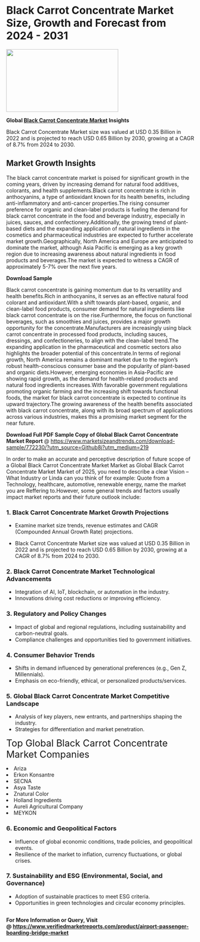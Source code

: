 <H1>Black Carrot Concentrate Market Size, Growth and Forecast from 2024 - 2031</H1><img class="aligncenter size-medium wp-image-584254" src="https://thirdeyenews.in/wp-content/uploads/2024/09/Global-Market-Research-300x168.jpeg" alt="" width="300" height="168" /><p><strong>Global&nbsp;<a href="https://www.marketsizeandtrends.com/download-sample/772230/?utm_source=Github8j?utm_medium=219">Black Carrot Concentrate Market</a> Insights</strong></p><p>Black Carrot Concentrate Market size was valued at USD 0.35 Billion in 2022 and is projected to reach USD 0.65 Billion by 2030, growing at a CAGR of 8.7% from 2024 to 2030.</p><p><h2>Market Growth Insights</h2> <p>The black carrot concentrate market is poised for significant growth in the coming years, driven by increasing demand for natural food additives, colorants, and health supplements.Black carrot concentrate is rich in anthocyanins, a type of antioxidant known for its health benefits, including anti-inflammatory and anti-cancer properties.The rising consumer preference for organic and clean-label products is fueling the demand for black carrot concentrate in the food and beverage industry, especially in juices, sauces, and confectionery.Additionally, the growing trend of plant-based diets and the expanding application of natural ingredients in the cosmetics and pharmaceutical industries are expected to further accelerate market growth.Geographically, North America and Europe are anticipated to dominate the market, although Asia Pacific is emerging as a key growth region due to increasing awareness about natural ingredients in food products and beverages.The market is expected to witness a CAGR of approximately 5-7% over the next five years.</p> <p><strong>Download Sample</strong></p> <p>Black carrot concentrate is gaining momentum due to its versatility and health benefits.Rich in anthocyanins, it serves as an effective natural food colorant and antioxidant.With a shift towards plant-based, organic, and clean-label food products, consumer demand for natural ingredients like black carrot concentrate is on the rise.Furthermore, the focus on functional beverages, such as smoothies and juices, provides a major growth opportunity for the concentrate.Manufacturers are increasingly using black carrot concentrate in processed food products, including sauces, dressings, and confectioneries, to align with the clean-label trend.The expanding application in the pharmaceutical and cosmetic sectors also highlights the broader potential of this concentrate.In terms of regional growth, North America remains a dominant market due to the region’s robust health-conscious consumer base and the popularity of plant-based and organic diets.However, emerging economies in Asia-Pacific are showing rapid growth, as the demand for health-related products and natural food ingredients increases.With favorable government regulations promoting organic farming and the increasing shift towards functional foods, the market for black carrot concentrate is expected to continue its upward trajectory.The growing awareness of the health benefits associated with black carrot concentrate, along with its broad spectrum of applications across various industries, makes this a promising market segment for the near future.</p> <p><span class=""><strong>Download Full PDF Sample Copy of Global Black Carrot Concentrate Market Report</strong> @ <a href="https://www.marketsizeandtrends.com/download-sample/772230/?utm_source=Github8j?utm_medium=219" target="_blank">https://www.marketsizeandtrends.com/download-sample/772230/?utm_source=Github8j?utm_medium=219</a></span></p><p>In order to make an accurate and perceptive description of future scope of a Global&nbsp;Black Carrot Concentrate Market Market as Global&nbsp;Black Carrot Concentrate Market Market of 2025, you need to describe a clear Vision &ndash; What Industry or Linda can you think of for example: Quote from a Technology, healthcare, automotive, renewable energy, name the market you are Reffering to.However, some general trends and factors usually impact market reports and their future outlook include:</p><h3>1.&nbsp;<strong>Black Carrot Concentrate Market Growth Projections</strong></h3><ul><li>Examine market size trends, revenue estimates and CAGR (Compounded Annual Growth Rate) projections.</li><li><p>Black Carrot Concentrate Market size was valued at USD 0.35 Billion in 2022 and is projected to reach USD 0.65 Billion by 2030, growing at a CAGR of 8.7% from 2024 to 2030.</p></li></ul><h3>2.&nbsp;<strong>Black Carrot Concentrate Market Technological Advancements</strong></h3><ul><li>Integration of AI, IoT, blockchain, or automation in the industry.</li><li>Innovations driving cost reductions or improving efficiency.</li></ul><h3>3.&nbsp;<strong>Regulatory and Policy Changes</strong></h3><ul><li>Impact of global and regional regulations, including sustainability and carbon-neutral goals.</li><li>Compliance challenges and opportunities tied to government initiatives.</li></ul><h3>4.&nbsp;<strong>Consumer Behavior Trends</strong></h3><ul><li>Shifts in demand influenced by generational preferences (e.g., Gen Z, Millennials).</li><li>Emphasis on eco-friendly, ethical, or personalized products/services.</li></ul><h3>5.&nbsp;<strong>Global Black Carrot Concentrate Market Competitive Landscape</strong></h3><ul><li>Analysis of key players, new entrants, and partnerships shaping the industry.</li><li>Strategies for differentiation and market penetration.</li></ul><p data-pm-slice="1 1 []"><span style="color: inherit; font-family: inherit; font-size: 25px;">Top Global Black Carrot Concentrate Market Companies</span></p><div class="" data-test-id=""><p><li>Ariza</li><li> Erkon Konsantre</li><li> SECNA</li><li> Asya Taste</li><li> Znatural Color</li><li> Holland Ingredients</li><li> Aureli Agricultural Company</li><li> MEYKON</li></p></div><h3>6.&nbsp;<strong>Economic and Geopolitical Factors</strong></h3><ul><li>Influence of global economic conditions, trade policies, and geopolitical events.</li><li>Resilience of the market to inflation, currency fluctuations, or global crises.</li></ul><h3>7.&nbsp;<strong>Sustainability and ESG (Environmental, Social, and Governance)</strong></h3><ul><li>Adoption of sustainable practices to meet ESG criteria.</li><li>Opportunities in green technologies and circular economy principles.</li></ul><h2><strong style="font-size: 14px;">For More Information or Query, Visit @&nbsp;</strong><a style="background-color: #ffffff; font-size: 14px;" href="https://www.marketsizeandtrends.com/report/black-carrot-concentrate-market/" target="_blank">https://www.verifiedmarketreports.com/product/airport-passenger-boarding-bridge-market</a></h2>